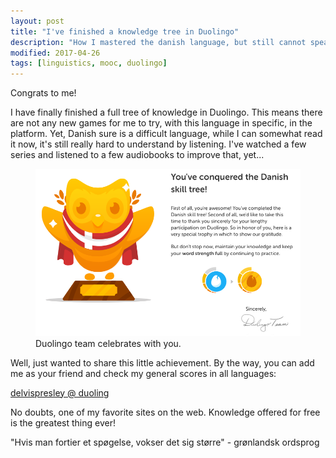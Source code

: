 ```yaml
---
layout: post
title: "I've finished a knowledge tree in Duolingo"
description: "How I mastered the danish language, but still cannot speak any danish"
modified: 2017-04-26
tags: [linguistics, mooc, duolingo]
---
```


Congrats to me!

I have finally finished a full tree of knowledge in Duolingo. This means there are not any new games for me to try, with this language in specific, in the platform. Yet, Danish sure is a difficult language, while I can somewhat read it now, it's still really hard to understand by listening. I've watched a few series and listened to a few audiobooks to improve that, yet...

<figure>
	<img src="/images/danishconq.png" alt="danish is conqueres">
	<figcaption>Duolingo team celebrates with you.</figcaption>
</figure>

Well, just wanted to share this little achievement. By the way, you can add me as your friend and check my general scores in all languages:

<a href="https://www.duolingo.com/DelvisPresley" target="_blank">delvispresley @ duoling</a>

No doubts, one of my favorite sites on the web. Knowledge offered for free is the greatest thing ever!

"Hvis man fortier et spøgelse, vokser det sig større" - grønlandsk ordsprog
